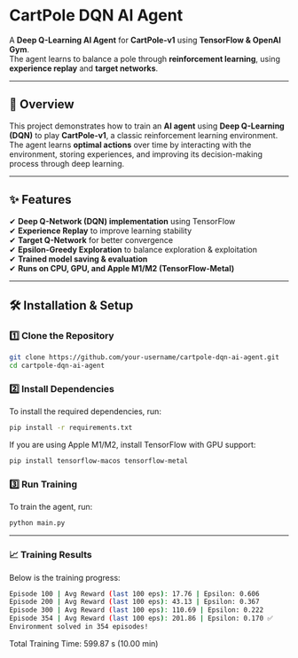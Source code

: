 # **CartPole DQN AI Agent**   

A **Deep Q-Learning AI Agent** for **CartPole-v1** using **TensorFlow & OpenAI Gym**.  
The agent learns to balance a pole through **reinforcement learning**, using **experience replay** and **target networks**.  

---

## 📌 **Overview**  
This project demonstrates how to train an **AI agent** using **Deep Q-Learning (DQN)** to play **CartPole-v1**, a classic reinforcement learning environment.  
The agent learns **optimal actions** over time by interacting with the environment, storing experiences, and improving its decision-making process through deep learning.  

---

## **✨ Features**  
✔ **Deep Q-Network (DQN) implementation** using TensorFlow  
✔ **Experience Replay** to improve learning stability  
✔ **Target Q-Network** for better convergence  
✔ **Epsilon-Greedy Exploration** to balance exploration & exploitation  
✔ **Trained model saving & evaluation**  
✔ **Runs on CPU, GPU, and Apple M1/M2 (TensorFlow-Metal)**  

---

## 🛠 **Installation & Setup**  

### **1️⃣ Clone the Repository**  
```sh
git clone https://github.com/your-username/cartpole-dqn-ai-agent.git
cd cartpole-dqn-ai-agent
```

### **2️⃣ Install Dependencies**  
To install the required dependencies, run:  
```sh
pip install -r requirements.txt
```
If you are using Apple M1/M2, install TensorFlow with GPU support: <br>

```sh
pip install tensorflow-macos tensorflow-metal
```

### **3️⃣ Run Training**  
To train the agent, run:  
```sh
python main.py
```
---

### 📈 **Training Results**
Below is the training progress:
```sh
Episode 100 | Avg Reward (last 100 eps): 17.76 | Epsilon: 0.606
Episode 200 | Avg Reward (last 100 eps): 43.13 | Epsilon: 0.367
Episode 300 | Avg Reward (last 100 eps): 110.69 | Epsilon: 0.222
Episode 354 | Avg Reward (last 100 eps): 201.86 | Epsilon: 0.170 ✅
Environment solved in 354 episodes!
```
Total Training Time: 599.87 s (10.00 min)

